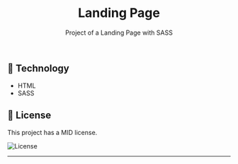 <h1 align="center"> Landing Page </h1>

<p align="center">
Project of a Landing Page with SASS
</p>

<br>

## 🚀 Technology

- HTML
- SASS

## :memo: License

This project has a MID license.

<img alt="License" src="https://img.shields.io/static/v1?label=license&message=MIT&color=49AA26&labelColor=000000">


---
